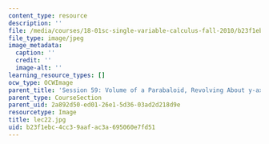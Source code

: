 ```yaml
---
content_type: resource
description: ''
file: /media/courses/18-01sc-single-variable-calculus-fall-2010/b23f1ebc4cc39aafac3a695060e7fd51_lec22.jpg
file_type: image/jpeg
image_metadata:
  caption: ''
  credit: ''
  image-alt: ''
learning_resource_types: []
ocw_type: OCWImage
parent_title: 'Session 59: Volume of a Parabaloid, Revolving About y-axis'
parent_type: CourseSection
parent_uid: 2a892d50-ed01-26e1-5d36-03ad2d218d9e
resourcetype: Image
title: lec22.jpg
uid: b23f1ebc-4cc3-9aaf-ac3a-695060e7fd51
---
```

